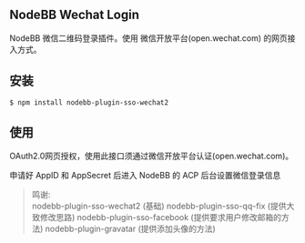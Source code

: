 ## NodeBB Wechat Login

NodeBB 微信二维码登录插件。使用 微信开放平台(open.wechat.com) 的网页接入方式。
## 安装

    $ npm install nodebb-plugin-sso-wechat2
    
## 使用

OAuth2.0网页授权，使用此接口须通过微信开放平台认证(open.wechat.com)。

申请好 AppID 和 AppSecret 后进入 NodeBB 的 ACP 后台设置微信登录信息  

> 鸣谢:  
> nodebb-plugin-sso-wechat2 (基础)
> nodebb-plugin-sso-qq-fix (提供大致修改思路)
> nodebb-plugin-sso-facebook (提供要求用户修改邮箱的方法)
> nodebb-plugin-gravatar (提供添加头像的方法)